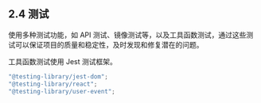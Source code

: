 ## 2.4 测试

使用多种测试功能，如 API 测试、镜像测试等，以及工具函数测试，通过这些测试可以保证项目的质量和稳定性，及时发现和修复潜在的问题。

工具函数测试使用 Jest 测试框架。

```js
"@testing-library/jest-dom";
"@testing-library/react";
"@testing-library/user-event";
```
